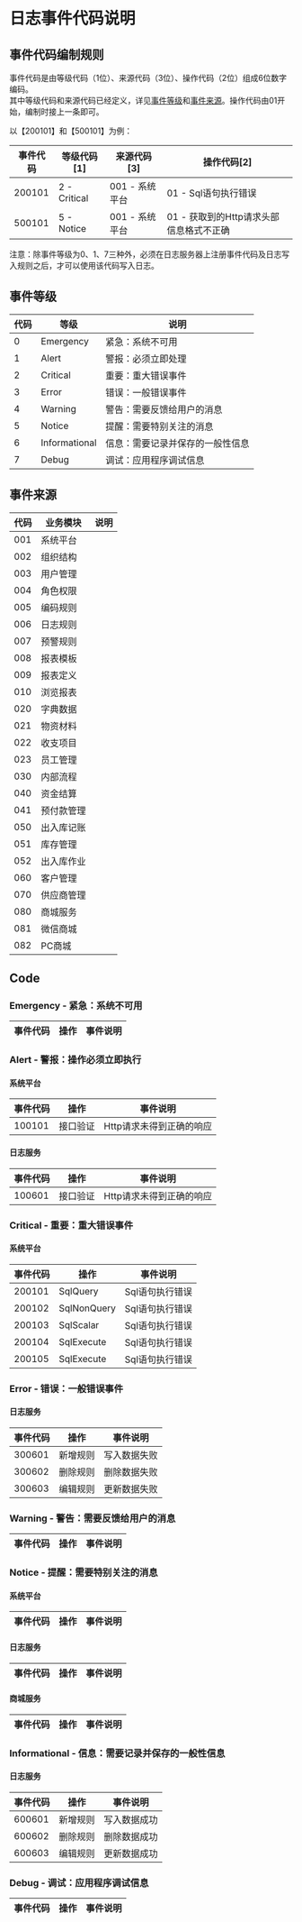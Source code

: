 ﻿# 日志事件代码说明

## 事件代码编制规则

事件代码是由等级代码（1位）、来源代码（3位）、操作代码（2位）组成6位数字编码。  
其中等级代码和来源代码已经定义，详见[事件等级](#事件等级)和[事件来源](#事件来源)。操作代码由01开始，编制时接上一条即可。

以【200101】和【500101】为例：

|事件代码|等级代码[1]|来源代码[3]|操作代码[2]
|---|---|---|---|
|200101|2 - Critical|001 - 系统平台|01 - Sql语句执行错误|
|500101|5 - Notice|001 - 系统平台|01 - 获取到的Http请求头部信息格式不正确|

注意：除事件等级为0、1、7三种外，必须在日志服务器上注册事件代码及日志写入规则之后，才可以使用该代码写入日志。

## 事件等级

|代码|等级|说明|
|---|---|---|
|0|Emergency|紧急：系统不可用|
|1|Alert|警报：必须立即处理|
|2|Critical|重要：重大错误事件|
|3|Error|错误：一般错误事件|
|4|Warning|警告：需要反馈给用户的消息|
|5|Notice|提醒：需要特别关注的消息|
|6|Informational|信息：需要记录并保存的一般性信息|
|7|Debug|调试：应用程序调试信息|

## 事件来源

|代码|业务模块|说明|
|---|---|---|
|001|系统平台||
|002|组织结构||
|003|用户管理||
|004|角色权限||
|005|编码规则||
|006|日志规则||
|007|预警规则||
|008|报表模板||
|009|报表定义||
|010|浏览报表||
|020|字典数据||
|021|物资材料||
|022|收支项目||
|023|员工管理||
|030|内部流程||
|040|资金结算||
|041|预付款管理||
|050|出入库记账||
|051|库存管理||
|052|出入库作业||
|060|客户管理||
|070|供应商管理||
|080|商城服务||
|081|微信商城||
|082|PC商城||

## Code

### Emergency - 紧急：系统不可用

|事件代码|操作|事件说明|
|---|---|---|

### Alert - 警报：操作必须立即执行

#### 系统平台

|事件代码|操作|事件说明|
|---|---|---|
|100101|接口验证|Http请求未得到正确的响应|

#### 日志服务

|事件代码|操作|事件说明|
|---|---|---|
|100601|接口验证|Http请求未得到正确的响应|

### Critical - 重要：重大错误事件

#### 系统平台
|事件代码|操作|事件说明|
|---|---|---|
|200101|SqlQuery|Sql语句执行错误|
|200102|SqlNonQuery|Sql语句执行错误|
|200103|SqlScalar|Sql语句执行错误|
|200104|SqlExecute|Sql语句执行错误|
|200105|SqlExecute|Sql语句执行错误|

### Error - 错误：一般错误事件

#### 日志服务

|事件代码|操作|事件说明|
|---|---|---|
|300601|新增规则|写入数据失败|
|300602|删除规则|删除数据失败|
|300603|编辑规则|更新数据失败|

### Warning - 警告：需要反馈给用户的消息

|事件代码|操作|事件说明|
|---|---|---|

### Notice - 提醒：需要特别关注的消息

#### 系统平台
|事件代码|操作|事件说明|
|---|---|---|


#### 日志服务

|事件代码|操作|事件说明|
|---|---|---|


#### 商城服务
|事件代码|操作|事件说明|
|---|---|---|


### Informational - 信息：需要记录并保存的一般性信息

#### 日志服务

|事件代码|操作|事件说明|
|---|---|---|
|600601|新增规则|写入数据成功|
|600602|删除规则|删除数据成功|
|600603|编辑规则|更新数据成功|

### Debug - 调试：应用程序调试信息

|事件代码|操作|事件说明|
|---|---|---|